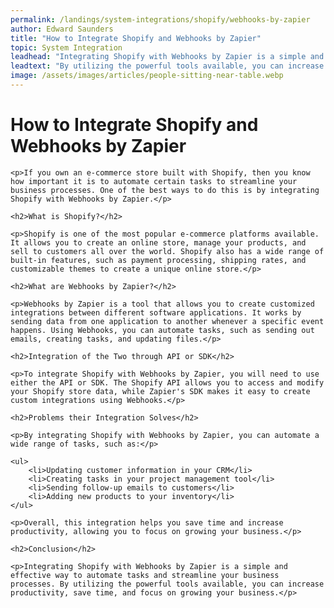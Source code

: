 ```yaml
---
permalink: /landings/system-integrations/shopify/webhooks-by-zapier
author: Edward Saunders
title: "How to Integrate Shopify and Webhooks by Zapier"
topic: System Integration
leadhead: "Integrating Shopify with Webhooks by Zapier is a simple and effective way to automate tasks and streamline your business processes"
leadtext: "By utilizing the powerful tools available, you can increase productivity, save time, and focus on growing your business."
image: /assets/images/articles/people-sitting-near-table.webp
---
```

<div class="arttext">	<h1>How to Integrate Shopify and Webhooks by Zapier</h1>
	
	<p>If you own an e-commerce store built with Shopify, then you know how important it is to automate certain tasks to streamline your business processes. One of the best ways to do this is by integrating Shopify with Webhooks by Zapier.</p>

	<h2>What is Shopify?</h2>

	<p>Shopify is one of the most popular e-commerce platforms available. It allows you to create an online store, manage your products, and sell to customers all over the world. Shopify also has a wide range of built-in features, such as payment processing, shipping rates, and customizable themes to create a unique online store.</p>

	<h2>What are Webhooks by Zapier?</h2>

	<p>Webhooks by Zapier is a tool that allows you to create customized integrations between different software applications. It works by sending data from one application to another whenever a specific event happens. Using Webhooks, you can automate tasks, such as sending out emails, creating tasks, and updating files.</p>

	<h2>Integration of the Two through API or SDK</h2>

	<p>To integrate Shopify with Webhooks by Zapier, you will need to use either the API or SDK. The Shopify API allows you to access and modify your Shopify store data, while Zapier's SDK makes it easy to create custom integrations using Webhooks.</p>

	<h2>Problems their Integration Solves</h2>

	<p>By integrating Shopify with Webhooks by Zapier, you can automate a wide range of tasks, such as:</p>
	
	<ul>
		<li>Updating customer information in your CRM</li>
		<li>Creating tasks in your project management tool</li>
		<li>Sending follow-up emails to customers</li>
		<li>Adding new products to your inventory</li>
	</ul>

	<p>Overall, this integration helps you save time and increase productivity, allowing you to focus on growing your business.</p>

	<h2>Conclusion</h2>

	<p>Integrating Shopify with Webhooks by Zapier is a simple and effective way to automate tasks and streamline your business processes. By utilizing the powerful tools available, you can increase productivity, save time, and focus on growing your business.</p>

</div>